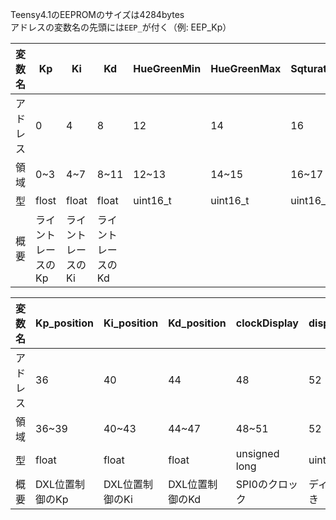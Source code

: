 Teensy4.1のEEPROMのサイズは4284bytes  
アドレスの変数名の先頭には`EEP_`が付く（例: EEP_Kp）

| 変数名 |  Kp  |  Ki  |  Kd  | HueGreenMin | HueGreenMax | SqturationGreenMin | ValueGreenMin | HueRedMin | HueRedMax | SqturationRedMin | ValueRedMin | startingTilt | FloorProtrusion | LoadCell_isPressed |
| --- | --- | --- | --- | --- | --- | --- | --- | --- | --- | --- | --- | --- | --- | --- |
| アドレス | 0 | 4 | 8 | 12 | 14 | 16 | 18 | 20 | 22 | 24 | 26 | 28 | 32 | 34 |
| 領域 | 0~3 | 4~7 | 8~11 | 12~13 | 14~15 | 16~17 | 18~19 | 20~21 | 22~23 | 24~25 | 26~27 | 28~31 | 32~33 | 34~35 |
| 型 | flost |  float  |  float  | uint16_t | uint16_t | uint16_t | uint16_t | uint16_t | uint16_t | uint16_t | uint16_t |  float  | uint16_t | int16_t |
| 概要 |  ライントレースのKp  |  ライントレースのKi  |  ライントレースのKd  |  |  |  |  |  |  |  |  | 傾き始めたときの加速度 | バンプないし坂を検知したとする床との距離 | 左右のロードセルにかかる力の合力で押されたと判断する基準 |

| 変数名 | Kp_position | Ki_position  | Kd_position  | clockDisplay  | displayDirection  |
| ----- | ----------- | ------------ | ------------ | -------------- | ---------------- |
| アドレス |     36    |     40       |     44       |      48       |        52         |
| 領域 |     36~39     |   40~43      |    44~47     |    48~51      |        52         |
| 型 |      float      |    float     |     float    | unsigned long |     uint8_t       |
| 概要 |DXL位置制御のKp |DXL位置制御のKi|DXL位置制御のKd| SPI0のクロック | ディスプレイの向き |